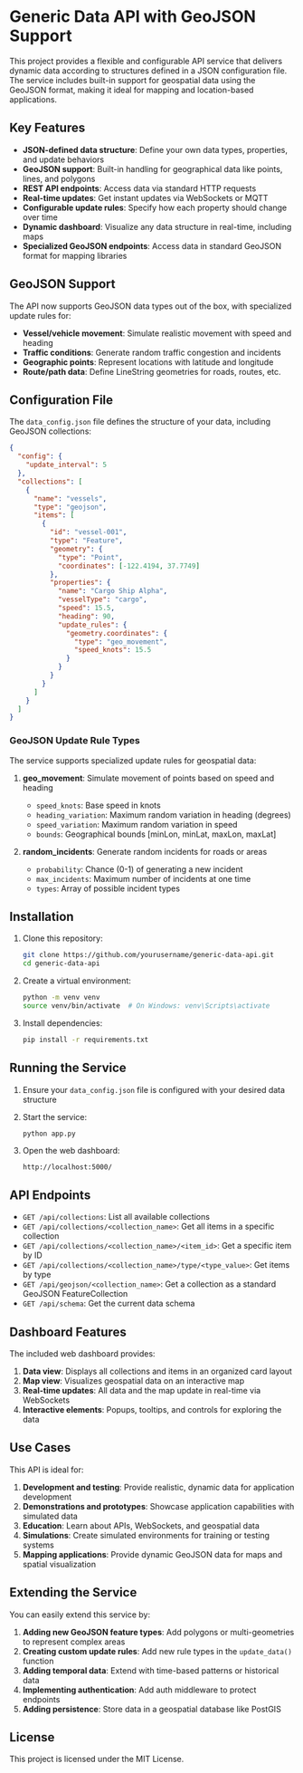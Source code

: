 # Generic Data API with GeoJSON Support

This project provides a flexible and configurable API service that delivers dynamic data according to structures defined in a JSON configuration file. The service includes built-in support for geospatial data using the GeoJSON format, making it ideal for mapping and location-based applications.

## Key Features

- **JSON-defined data structure**: Define your own data types, properties, and update behaviors
- **GeoJSON support**: Built-in handling for geographical data like points, lines, and polygons
- **REST API endpoints**: Access data via standard HTTP requests
- **Real-time updates**: Get instant updates via WebSockets or MQTT
- **Configurable update rules**: Specify how each property should change over time
- **Dynamic dashboard**: Visualize any data structure in real-time, including maps
- **Specialized GeoJSON endpoints**: Access data in standard GeoJSON format for mapping libraries

## GeoJSON Support

The API now supports GeoJSON data types out of the box, with specialized update rules for:

- **Vessel/vehicle movement**: Simulate realistic movement with speed and heading
- **Traffic conditions**: Generate random traffic congestion and incidents
- **Geographic points**: Represent locations with latitude and longitude
- **Route/path data**: Define LineString geometries for roads, routes, etc.

## Configuration File

The `data_config.json` file defines the structure of your data, including GeoJSON collections:

```json
{
  "config": {
    "update_interval": 5
  },
  "collections": [
    {
      "name": "vessels",
      "type": "geojson",
      "items": [
        {
          "id": "vessel-001",
          "type": "Feature",
          "geometry": {
            "type": "Point",
            "coordinates": [-122.4194, 37.7749]
          },
          "properties": {
            "name": "Cargo Ship Alpha",
            "vesselType": "cargo",
            "speed": 15.5,
            "heading": 90,
            "update_rules": {
              "geometry.coordinates": {
                "type": "geo_movement",
                "speed_knots": 15.5
              }
            }
          }
        }
      ]
    }
  ]
}
```

### GeoJSON Update Rule Types

The service supports specialized update rules for geospatial data:

1. **geo_movement**: Simulate movement of points based on speed and heading
   - `speed_knots`: Base speed in knots
   - `heading_variation`: Maximum random variation in heading (degrees)
   - `speed_variation`: Maximum random variation in speed
   - `bounds`: Geographical bounds [minLon, minLat, maxLon, maxLat]

2. **random_incidents**: Generate random incidents for roads or areas
   - `probability`: Chance (0-1) of generating a new incident
   - `max_incidents`: Maximum number of incidents at one time
   - `types`: Array of possible incident types

## Installation

1. Clone this repository:
   ```bash
   git clone https://github.com/yourusername/generic-data-api.git
   cd generic-data-api
   ```

2. Create a virtual environment:
   ```bash
   python -m venv venv
   source venv/bin/activate  # On Windows: venv\Scripts\activate
   ```

3. Install dependencies:
   ```bash
   pip install -r requirements.txt
   ```

## Running the Service

1. Ensure your `data_config.json` file is configured with your desired data structure

2. Start the service:
   ```bash
   python app.py
   ```

3. Open the web dashboard:
   ```
   http://localhost:5000/
   ```

## API Endpoints

- `GET /api/collections`: List all available collections
- `GET /api/collections/<collection_name>`: Get all items in a specific collection
- `GET /api/collections/<collection_name>/<item_id>`: Get a specific item by ID
- `GET /api/collections/<collection_name>/type/<type_value>`: Get items by type
- `GET /api/geojson/<collection_name>`: Get a collection as a standard GeoJSON FeatureCollection
- `GET /api/schema`: Get the current data schema

## Dashboard Features

The included web dashboard provides:

1. **Data view**: Displays all collections and items in an organized card layout
2. **Map view**: Visualizes geospatial data on an interactive map
3. **Real-time updates**: All data and the map update in real-time via WebSockets
4. **Interactive elements**: Popups, tooltips, and controls for exploring the data

## Use Cases

This API is ideal for:

1. **Development and testing**: Provide realistic, dynamic data for application development
2. **Demonstrations and prototypes**: Showcase application capabilities with simulated data
3. **Education**: Learn about APIs, WebSockets, and geospatial data
4. **Simulations**: Create simulated environments for training or testing systems
5. **Mapping applications**: Provide dynamic GeoJSON data for maps and spatial visualization

## Extending the Service

You can easily extend this service by:

1. **Adding new GeoJSON feature types**: Add polygons or multi-geometries to represent complex areas
2. **Creating custom update rules**: Add new rule types in the `update_data()` function
3. **Adding temporal data**: Extend with time-based patterns or historical data
4. **Implementing authentication**: Add auth middleware to protect endpoints
5. **Adding persistence**: Store data in a geospatial database like PostGIS

## License

This project is licensed under the MIT License.